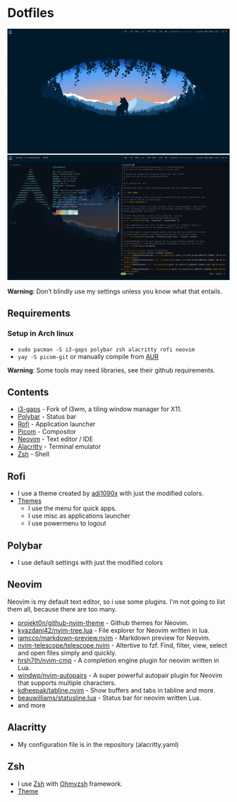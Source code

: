 # Dotfiles

![Screenshot](https://github.com/vNUNES17/Dotfiles/blob/images/images/screen1.png)
![Screenshot](https://github.com/vNUNES17/Dotfiles/blob/images/images/screen2.png)


**Warning**: Don’t blindly use my settings unless you know what that entails.

## Requirements
### Setup in Arch linux
- `sudo pacman -S i3-gaps polybar zsh alacritty rofi neovim`
- `yay -S picom-git` or manually compile from [AUR](https://aur.archlinux.org/packages/picom-git)

**Warning**: Some tools may need libraries, see their github requirements.

## Contents

- [i3-gaps](https://github.com/Airblader/i3) - Fork of i3wm, a tiling window manager for X11. 
- [Polybar](https://github.com/polybar/polybar) - Status bar 
- [Rofi](https://github.com/davatorium/rofi) - Application launcher
- [Picom](https://github.com/yshui/picom) - Compositor 
- [Neovim](https://github.com/neovim/neovim) - Text editor / IDE
- [Alacritty](https://github.com/alacritty/alacritty) - Terminal emulator
- [Zsh](https://www.zsh.org/) - Shell

## Rofi 
- I use a theme created by [adi1090x](https://github.com/adi1090x) with just the modified colors. 
- [Themes](https://github.com/adi1090x/rofi)
  - I use the menu for quick apps.
  - I use misc as applications launcher
  - I use powermenu to logout

## Polybar 
- I use default settings with just the modified colors

## Neovim

Neovim is my default text editor, so i use some plugins. I'm not going to list them all, because there are too many.

- [projekt0n/github-nvim-theme](https://github.com/projekt0n/github-nvim-theme) - Github themes for Neovim.
- [kyazdani42/nvim-tree.lua](https://github.com/kyazdani42/nvim-tree.lua) - File explorer for Neovim written in lua.
- [iamcco/markdown-preview.nvim](https://github.com/iamcco/markdown-preview.nvim) - Markdown preview for Neovim.
- [nvim-telescope/telescope.nvim](https://github.com/nvim-telescope/telescope.nvim) - Altertive to fzf. Find, filter, view, select and open files simply and quickly.
- [hrsh7th/nvim-cmp](https://github.com/hrsh7th/nvim-cmp) - A completion engine plugin for neovim written in Lua.
- [windwp/nvim-autopairs](https://github.com/windwp/nvim-autopairs) - A super powerful autopair plugin for Neovim that supports multiple characters.
- [kdheepak/tabline.nvim](https://github.com/kdheepak/tabline.nvim) - Show buffers and tabs in tabline and more.
- [beauwilliams/statusline.lua](https://github.com/beauwilliams/statusline.lua) - Status bar for neovim written Lua.
- and more

## Alacritty

- My configuration file is in the repository (alacritty.yaml)

## Zsh

- I use [Zsh](https://www.zsh.org/) with [Ohmyzsh](https://github.com/ohmyzsh/ohmyzsh) framework.
- [Theme](https://github.com/romkatv/powerlevel10k)
